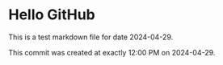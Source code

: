 # Hello GitHub
This is a test markdown file for date 2024-04-29.

This commit was created at exactly 12:00 PM on 2024-04-29.
